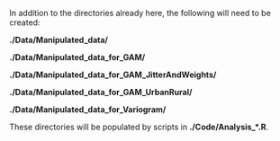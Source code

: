In addition to the directories already here, the following will need to be created:

**./Data/Manipulated_data/**

**./Data/Manipulated_data_for_GAM/**

**./Data/Manipulated_data_for_GAM_JitterAndWeights/**

**./Data/Manipulated_data_for_GAM_UrbanRural/**

**./Data/Manipulated_data_for_Variogram/**

These directories will be populated by scripts in **./Code/Analysis_\*.R**.
